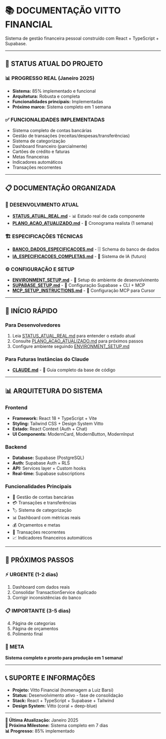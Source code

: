 # 📚 **DOCUMENTAÇÃO VITTO FINANCIAL**

Sistema de gestão financeira pessoal construído com React + TypeScript + Supabase.

---

## 🎯 **STATUS ATUAL DO PROJETO**

### **📊 PROGRESSO REAL (Janeiro 2025)**
- **Sistema:** 85% implementado e funcional
- **Arquitetura:** Robusta e completa
- **Funcionalidades principais:** Implementadas
- **Próximo marco:** Sistema completo em 1 semana

### **✅ FUNCIONALIDADES IMPLEMENTADAS**
- Sistema completo de contas bancárias
- Gestão de transações (receitas/despesas/transferências)
- Sistema de categorização
- Dashboard financeiro (parcialmente)
- Cartões de crédito e faturas
- Metas financeiras
- Indicadores automáticos
- Transações recorrentes

---

## 📋 **DOCUMENTAÇÃO ORGANIZADA**

### **🚀 DESENVOLVIMENTO ATUAL**
- **[STATUS_ATUAL_REAL.md](./STATUS_ATUAL_REAL.md)** - 📊 Estado real de cada componente
- **[PLANO_ACAO_ATUALIZADO.md](./PLANO_ACAO_ATUALIZADO.md)** - 🎯 Cronograma realista (1 semana)

### **🏗️ ESPECIFICAÇÕES TÉCNICAS**
- **[BANCO_DADOS_ESPECIFICACOES.md](./BANCO_DADOS_ESPECIFICACOES.md)** - 🗄️ Schema do banco de dados
- **[IA_ESPECIFICACOES_COMPLETAS.md](./IA_ESPECIFICACOES_COMPLETAS.md)** - 🤖 Sistema de IA (futuro)

### **⚙️ CONFIGURAÇÃO E SETUP**
- **[ENVIRONMENT_SETUP.md](./ENVIRONMENT_SETUP.md)** - 🔧 Setup do ambiente de desenvolvimento
- **[SUPABASE_SETUP.md](./SUPABASE_SETUP.md)** - 🔗 Configuração Supabase + CLI + MCP
- **[MCP_SETUP_INSTRUCTIONS.md](./MCP_SETUP_INSTRUCTIONS.md)** - 🔌 Configuração MCP para Cursor

---

## 🎯 **INÍCIO RÁPIDO**

### **Para Desenvolvedores**
1. Leia [STATUS_ATUAL_REAL.md](./STATUS_ATUAL_REAL.md) para entender o estado atual
2. Consulte [PLANO_ACAO_ATUALIZADO.md](./PLANO_ACAO_ATUALIZADO.md) para próximos passos
3. Configure ambiente seguindo [ENVIRONMENT_SETUP.md](./ENVIRONMENT_SETUP.md)

### **Para Futuras Instâncias do Claude**
- **[CLAUDE.md](../CLAUDE.md)** - 🤖 Guia completo da base de código

---

## 📊 **ARQUITETURA DO SISTEMA**

### **Frontend**
- **Framework:** React 18 + TypeScript + Vite
- **Styling:** Tailwind CSS + Design System Vitto
- **Estado:** React Context (Auth + Chat)
- **UI Components:** ModernCard, ModernButton, ModernInput

### **Backend**
- **Database:** Supabase (PostgreSQL)
- **Auth:** Supabase Auth + RLS
- **API:** Services layer + Custom hooks
- **Real-time:** Supabase subscriptions

### **Funcionalidades Principais**
- 🏦 Gestão de contas bancárias
- 💳 Transações e transferências
- 🏷️ Sistema de categorização
- 📊 Dashboard com métricas reais
- 💰 Orçamentos e metas
- 🔄 Transações recorrentes
- 📈 Indicadores financeiros automáticos

---

## 🚀 **PRÓXIMOS PASSOS**

### **⚡ URGENTE (1-2 dias)**
1. Dashboard com dados reais
2. Consolidar TransactionService duplicado
3. Corrigir inconsistências do banco

### **📋 IMPORTANTE (3-5 dias)**
4. Página de categorias
5. Página de orçamentos
6. Polimento final

### **🎯 META**
**Sistema completo e pronto para produção em 1 semana!**

---

## 📞 **SUPORTE E INFORMAÇÕES**

- **Projeto:** Vitto Financial (homenagem a Luiz Barsi)
- **Status:** Desenvolvimento ativo - fase de consolidação
- **Stack:** React + TypeScript + Supabase + Tailwind
- **Design System:** Vitto (coral + deep-blue)

---

**📅 Última Atualização:** Janeiro 2025  
**🎯 Próxima Milestone:** Sistema completo em 7 dias  
**📊 Progresso:** 85% implementado